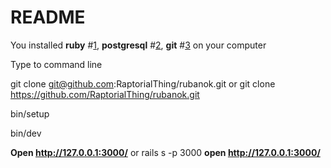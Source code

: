 # README

You installed **ruby** #[1], **postgresql** #[2], **git** #[3] on your computer

Type to command line

git clone git@github.com:RaptorialThing/rubanok.git
or
git clone https://github.com/RaptorialThing/rubanok.git


bin/setup

bin/dev

**Open http://127.0.0.1:3000/**
or
rails s -p 3000
**open http://127.0.0.1:3000/**


[1]: https://www.ruby-lang.org/en/documentation/installation/
[2]: https://www.digitalocean.com/community/tutorials/how-to-install-and-use-postgresql-on-ubuntu-18-04
[3]: https://git-scm.com/book/en/v2/Getting-Started-Installing-Git
